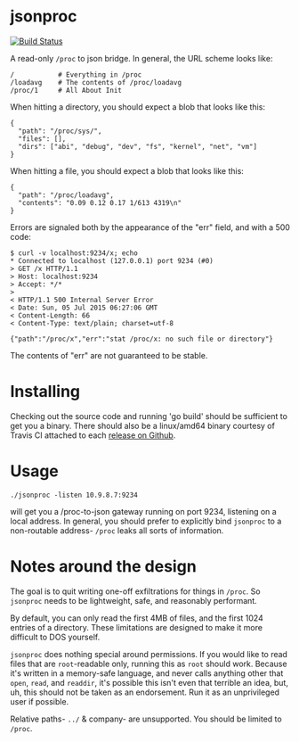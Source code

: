 # jsonproc

[![Build Status](https://travis-ci.org/hfinucane/jsonproc.svg?branch=master)](https://travis-ci.org/hfinucane/jsonproc)

A read-only `/proc` to json bridge. In general, the URL scheme looks like:

    /           # Everything in /proc
    /loadavg    # The contents of /proc/loadavg
    /proc/1     # All About Init

When hitting a directory, you should expect a blob that looks like this:

    { 
      "path": "/proc/sys/",
      "files": [],
      "dirs": ["abi", "debug", "dev", "fs", "kernel", "net", "vm"]
    }

When hitting a file, you should expect a blob that looks like this:

    {
      "path": "/proc/loadavg",
      "contents": "0.09 0.12 0.17 1/613 4319\n"
    }

Errors are signaled both by the appearance of the "err" field, and with a 500 code:

    $ curl -v localhost:9234/x; echo
    * Connected to localhost (127.0.0.1) port 9234 (#0)
    > GET /x HTTP/1.1
    > Host: localhost:9234
    > Accept: */*
    > 
    < HTTP/1.1 500 Internal Server Error
    < Date: Sun, 05 Jul 2015 06:27:06 GMT
    < Content-Length: 66
    < Content-Type: text/plain; charset=utf-8

    {"path":"/proc/x","err":"stat /proc/x: no such file or directory"}

The contents of "err" are not guaranteed to be stable.

# Installing

Checking out the source code and running 'go build' should be sufficient to get
you a binary. There should also be a linux/amd64 binary courtesy of Travis CI
attached to each [release on Github](https://github.com/hfinucane/jsonproc/releases).

# Usage

    ./jsonproc -listen 10.9.8.7:9234

will get you a /proc-to-json gateway running on port 9234, listening on a local
address. In general, you should prefer to explicitly bind `jsonproc` to a
non-routable address- `/proc` leaks all sorts of information.

# Notes around the design

The goal is to quit writing one-off exfiltrations for things in `/proc`. So
`jsonproc` needs to be lightweight, safe, and reasonably performant.

By default, you can only read the first 4MB of files, and the first 1024
entries of a directory. These limitations are designed to make it more
difficult to DOS yourself.

`jsonproc` does nothing special around permissions. If you would like to read
files that are `root`-readable only, running this as `root` should work.
Because it's written in a memory-safe language, and never calls anything other
that `open`, `read`, and `readdir`, it's possible this isn't even that terrible
an idea, but, uh, this should not be taken as an endorsement. Run it as an
unprivileged user if possible.

Relative paths- `../` & company- are unsupported. You should be limited to `/proc`.
